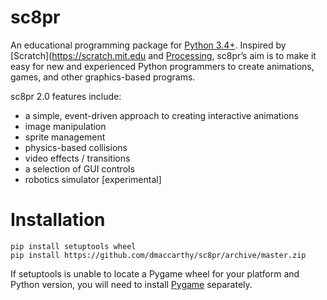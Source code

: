 # sc8pr

An educational programming package for [Python 3.4+](https://www.python.org). Inspired by [Scratch](https://scratch.mit.edu and [Processing](https://www.processing.org), sc8pr’s aim is to make it easy for new and experienced Python programmers to create animations, games, and other graphics-based programs.

sc8pr 2.0 features include:
* a simple, event-driven approach to creating interactive animations
* image manipulation
* sprite management
* physics-based collisions
* video effects / transitions
* a selection of GUI controls
* robotics simulator [experimental]

# Installation

```
pip install setuptools wheel
pip install https://github.com/dmaccarthy/sc8pr/archive/master.zip
```

If setuptools is unable to locate a Pygame wheel for your platform and Python version, you will need to install [Pygame](http://www.pygame.org/news) separately.
